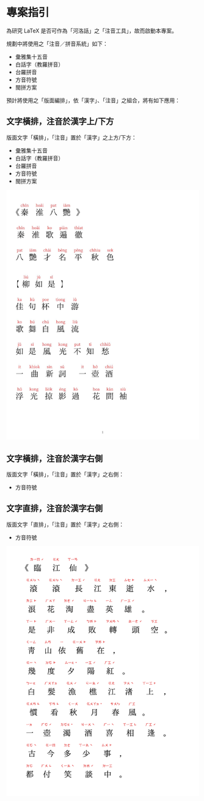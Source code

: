 # 專案指引

為研究 LaTeX 是否可作為「河洛話」之「注音工具」，故而啟動本專案。

規劃中將使用之「注音／拼音系統」如下：
 - 彙雅集十五音
 - 白話字（教羅拼音）
 - 台羅拼音
 - 方音符號
 - 閩拼方案

預計將使用之「版面編排」，依「漢字」、「注音」之組合，將有如下應用：


## 文字橫排，注音於漢字上/下方

版面文字「橫排」，「注音」置於「漢字」之上方/下方：
 - 彙雅集十五音
 - 白話字（教羅拼音）
 - 台羅拼音
 - 方音符號
 - 閩拼方案

![秦淮八艷．白話字](./pict/POJ.png)

## 文字橫排，注音於漢字右側

版面文字「橫排」，「注音」置於「漢字」之右側：
 - 方音符號


## 文字直排，注音於漢字右側

版面文字「直排」，「注音」置於「漢字」之右側：
 - 方音符號

![臨江仙．方音符號](./pict/lualatex-lim-kang-sian.png)
